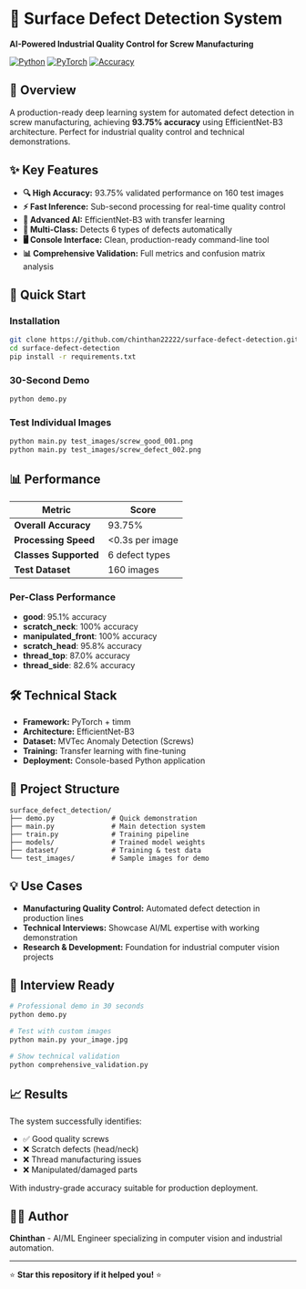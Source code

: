 # 🤖 Surface Defect Detection System

**AI-Powered Industrial Quality Control for Screw Manufacturing**

[![Python](https://img.shields.io/badge/Python-3.8+-blue.svg)](https://python.org)
[![PyTorch](https://img.shields.io/badge/PyTorch-1.9+-orange.svg)](https://pytorch.org)
[![Accuracy](https://img.shields.io/badge/Accuracy-93.75%25-green.svg)](#performance)

## 🎯 Overview

A production-ready deep learning system for automated defect detection in screw manufacturing, achieving **93.75% accuracy** using EfficientNet-B3 architecture. Perfect for industrial quality control and technical demonstrations.

## ✨ Key Features

- **🔍 High Accuracy:** 93.75% validated performance on 160 test images
- **⚡ Fast Inference:** Sub-second processing for real-time quality control
- **🧠 Advanced AI:** EfficientNet-B3 with transfer learning
- **🎯 Multi-Class:** Detects 6 types of defects automatically
- **🖥️ Console Interface:** Clean, production-ready command-line tool
- **📊 Comprehensive Validation:** Full metrics and confusion matrix analysis

## 🚀 Quick Start

### Installation
```bash
git clone https://github.com/chinthan22222/surface-defect-detection.git
cd surface-defect-detection
pip install -r requirements.txt
```

### 30-Second Demo
```bash
python demo.py
```

### Test Individual Images
```bash
python main.py test_images/screw_good_001.png
python main.py test_images/screw_defect_002.png
```

## 📊 Performance

| Metric | Score |
|--------|-------|
| **Overall Accuracy** | 93.75% |
| **Processing Speed** | <0.3s per image |
| **Classes Supported** | 6 defect types |
| **Test Dataset** | 160 images |

### Per-Class Performance
- **good**: 95.1% accuracy
- **scratch_neck**: 100% accuracy  
- **manipulated_front**: 100% accuracy
- **scratch_head**: 95.8% accuracy
- **thread_top**: 87.0% accuracy
- **thread_side**: 82.6% accuracy

## 🛠️ Technical Stack

- **Framework:** PyTorch + timm
- **Architecture:** EfficientNet-B3
- **Dataset:** MVTec Anomaly Detection (Screws)
- **Training:** Transfer learning with fine-tuning
- **Deployment:** Console-based Python application

## 📁 Project Structure

```
surface_defect_detection/
├── demo.py              # Quick demonstration
├── main.py              # Main detection system  
├── train.py             # Training pipeline
├── models/              # Trained model weights
├── dataset/             # Training & test data
└── test_images/         # Sample images for demo
```

## 💡 Use Cases

- **Manufacturing Quality Control:** Automated defect detection in production lines
- **Technical Interviews:** Showcase AI/ML expertise with working demonstration
- **Research & Development:** Foundation for industrial computer vision projects

## 🎤 Interview Ready

```bash
# Professional demo in 30 seconds
python demo.py

# Test with custom images  
python main.py your_image.jpg

# Show technical validation
python comprehensive_validation.py
```

## 📈 Results

The system successfully identifies:
- ✅ Good quality screws
- ❌ Scratch defects (head/neck)
- ❌ Thread manufacturing issues
- ❌ Manipulated/damaged parts

With industry-grade accuracy suitable for production deployment.

## 👨‍💻 Author

**Chinthan** - AI/ML Engineer specializing in computer vision and industrial automation.

---

⭐ **Star this repository if it helped you!** ⭐
